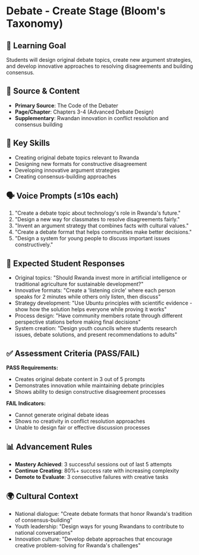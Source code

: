 # Debate - Create Stage (Bloom's Taxonomy)

## 🎯 Learning Goal
Students will design original debate topics, create new argument strategies, and develop innovative approaches to resolving disagreements and building consensus.

## 📖 Source & Content
- **Primary Source**: The Code of the Debater
- **Page/Chapter**: Chapters 3-4 (Advanced Debate Design)
- **Supplementary**: Rwandan innovation in conflict resolution and consensus building

## 🧩 Key Skills
- Creating original debate topics relevant to Rwanda
- Designing new formats for constructive disagreement
- Developing innovative argument strategies
- Creating consensus-building approaches

## 🗣️ Voice Prompts (≤10s each)
1. "Create a debate topic about technology's role in Rwanda's future."
2. "Design a new way for classmates to resolve disagreements fairly."
3. "Invent an argument strategy that combines facts with cultural values."
4. "Create a debate format that helps communities make better decisions."
5. "Design a system for young people to discuss important issues constructively."

## 🎤 Expected Student Responses
- Original topics: "Should Rwanda invest more in artificial intelligence or traditional agriculture for sustainable development?"
- Innovative formats: "Create a 'listening circle' where each person speaks for 2 minutes while others only listen, then discuss"
- Strategy development: "Use Ubuntu principles with scientific evidence - show how the solution helps everyone while proving it works"
- Process design: "Have community members rotate through different perspective stations before making final decisions"
- System creation: "Design youth councils where students research issues, debate solutions, and present recommendations to adults"

## ✅ Assessment Criteria (PASS/FAIL)
**PASS Requirements:**
- Creates original debate content in 3 out of 5 prompts
- Demonstrates innovation while maintaining debate principles
- Shows ability to design constructive disagreement processes

**FAIL Indicators:**
- Cannot generate original debate ideas
- Shows no creativity in conflict resolution approaches
- Unable to design fair or effective discussion processes

## 📊 Advancement Rules
- **Mastery Achieved**: 3 successful sessions out of last 5 attempts
- **Continue Creating**: 80%+ success rate with increasing complexity
- **Demote to Evaluate**: 3 consecutive failures with creative tasks

## 🌍 Cultural Context
- National dialogue: "Create debate formats that honor Rwanda's tradition of consensus-building"
- Youth leadership: "Design ways for young Rwandans to contribute to national conversations"
- Innovation culture: "Develop debate approaches that encourage creative problem-solving for Rwanda's challenges"
